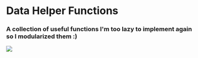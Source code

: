 # Data Helper Functions

### A collection of useful functions I'm too lazy to implement again so I modularized them :)

<img src="https://media.giphy.com/media/WAmzFl5P9XyGQ/giphy.gif"/>
